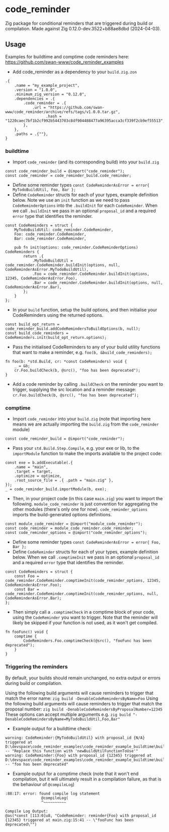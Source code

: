 # code_reminder
Zig package for conditional reminders that are triggered during build or compilation.
Made against Zig 0.12.0-dev.3522+b88ae8dbd (2024-04-03).

## Usage

Examples for buildtime and comptime code reminders here: https://github.com/swan-www/code_reminder_examples

- Add code_reminder as a dependency to your `build.zig.zon`
```
.{
    .name = "my_example_project",
    .version = "1.0.0",
    .minimum_zig_version = "0.12.0",
    .dependencies = .{
        .code_reminder = .{
            .url = "https://github.com/swan-www/code_reminder/archive/refs/tags/v1.0.0.tar.gz",
			      .hash = "1220caec7bf1b2cf992b5443703c8df904488477a96395acca3cf339f2cb9ef55513",
        },
    },
    .paths = .{""},
}
```

### buildtime
- Import `code_reminder` (and its corresponding build) into your `build.zig`
```
const code_reminder_build = @import("code_reminder");
const code_reminder = code_reminder_build.code_reminder;
```

- Define some reminder types `const CodeReminderAsError = error{ MyTodoBuildUtil, Foo, Bar };`
- Define `CodeReminder` structs for each of your types, example definition below. Note we use an `init` function as we need to pass `CodeReminderOptions` into the `.buildInit` for each `CodeReminder`. When we call `.buildInit` we pass in an optional `proposal_id` and a required `error` type that identifies the reminder.
```
const CodeReminders = struct {
    MyTodoBuildUtil: code_reminder.CodeReminder,
    Foo: code_reminder.CodeReminder,
    Bar: code_reminder.CodeReminder,

    pub fn init(options: code_reminder.CodeReminderOptions) CodeReminders {
        return .{
            .MyTodoBuildUtil = code_reminder.CodeReminder.buildInit(options, null, CodeReminderAsError.MyTodoBuildUtil),
            .Foo = code_reminder.CodeReminder.buildInit(options, 12345, CodeReminderAsError.Foo),
            .Bar = code_reminder.CodeReminder.buildInit(options, null, CodeReminderAsError.Bar),
        };
    }
};
```

- In your `build` function, setup the build options, and then initialise your CodeReminders using the returned options.
```
const build_opt_return = code_reminder_build.addCodeRemindersToBuildOptions(b, null);
const build_code_reminders = CodeReminders.init(build_opt_return.options);
```

- Pass the initialised CodeReminders to any of your build utility functions that want to make a reminder, e.g. `foo(b, &build_code_reminders);`
```
fn foo(b: *std.Build, cr: *const CodeReminders) void {
    _ = &b;
    cr.Foo.buildCheck(b, @src(), "foo has been deprecated");
}
```

- Add a code reminder by calling `.buildCheck` on the reminder you want to trigger, supplying the src location and a reminder message: `cr.Foo.buildCheck(b, @src(), "foo has been deprecated");`

### comptime
- Import `code_reminder` into your `build.zig` (note that importing here means we are actually importing the `build.zig` from the `code_reminder` module)
```
const code_reminder_build = @import("code_reminder");
```

- Pass your `std.Build.Step.Compile`, e.g. your exe or lib, to the `importModule` function to make the imports available to the project code:
```
const exe = b.addExecutable(.{
    .name = "main",
    .target = target,
    .optimize = optimize,
    .root_source_file = .{ .path = "main.zig" },
});
_ = code_reminder_build.importModule(b, exe);
```

- Then, in your project code (in this case `main.zig`) you want to import the following. `module_code_reminder` is just convention for aggregating the other modules (there's only one for now). `code_reminder_options` imports the build-generated options definitions.
```
const module_code_reminder = @import("module_code_reminder");
const code_reminder = module_code_reminder.code_reminder;
const code_reminder_options = @import("code_reminder_options");
```

- Define some reminder types `const CodeReminderAsError = error{ Foo, Bar };`
- Define `CodeReminder` structs for each of your types, example definition below. When we call `.comptimeInit` we pass in an optional `proposal_id` and a required `error` type that identifies the reminder.
```
const CodeReminders = struct {
    const Foo = code_reminder.CodeReminder.comptimeInit(code_reminder_options, 12345, CodeReminderAsError.Foo);
    const Bar = code_reminder.CodeReminder.comptimeInit(code_reminder_options, null, CodeReminderAsError.Bar);
};
```

- Then simply call a `.comptimeCheck` in a comptime block of your code, using the `CodeReminder` you want to trigger. Note that the reminder will likely be skipped if your function is not used, as it won't get compiled.
```
fn fooFunc() void {
    comptime {
        CodeReminders.Foo.comptimeCheck(@src(), "fooFunc has been deprecated");
    }
}
```

### Triggering the reminders
By default, your builds should remain unchanged, no extra output or errors during build or compilation.

Using the following build arguments will cause reminders to trigger that match the error name:
`zig build -DenableCodeRemindersByName=Foo`
Using the following build arguments will cause reminders to trigger that match the proposal number:
`zig build -DenableCodeRemindersByProposalNumber=12345`
These options can accept multiple arguments e.g.
`zig build "-DenableCodeRemindersByName=MyTodoBuildUtil,Foo,Bar"`

- Example output for a buildtime check:
```
warning: CodeReminder:{MyTodoBuildUtil} with proposal_id {N/A} triggered at D:\devspace\code_reminder_examples\code_reminder_example_buildtime\build.zig:23:38 -- "Replace this function with 'newBuildUtilFunctionToUse'"
warning: CodeReminder:{Foo} with proposal_id {12345} triggered at D:\devspace\code_reminder_examples\code_reminder_example_buildtime\build.zig:35:26 -- "foo has been deprecated"
```

- Example output for a comptime check (note that it won't end compilation, but it will ultimately result in a compilation failure, as that is the behaviour of `@compileLog`)
```
:88:17: error: found compile log statement
                @compileLog(
                ^~~~~~~~~~~

Compile Log Output:
@as(*const [113:0]u8, "CodeReminder: reminder{Foo} with proposal_id {12345} triggered at main.zig:15:41 -- \"fooFunc has been deprecated\"")
```
